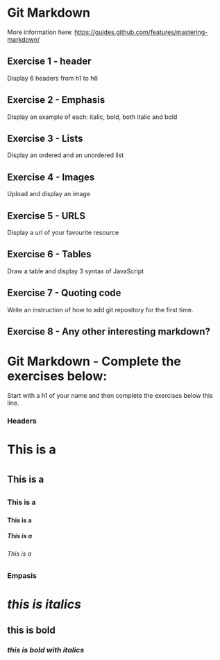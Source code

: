 # Git Markdown

More information here: https://guides.github.com/features/mastering-markdown/

## Exercise 1 - header
Display 6 headers from h1 to h6

## Exercise 2 - Emphasis
Display an example of each: italic, bold, both italic and bold

## Exercise 3 - Lists
Display an ordered and an unordered list

## Exercise 4 - Images
Upload and display an image

## Exercise 5 - URLS
Display a url of your favourite resource

## Exercise 6 - Tables
Draw a table and display 3 syntax of JavaScript

## Exercise 7 - Quoting code
Write an instruction of how to add git repository for the first time.

## Exercise 8 - Any other interesting markdown?

# Git Markdown - Complete the exercises below:
Start with a h1 of your name and then complete the exercises below this line.

### Headers
# This is a <h1>
## This is a <h2>
### This is a <h3>
#### This is a <h4>
##### This is a <h5>
###### This is a <h6>

### Empasis
# <i> this is italics </i>
## <b> this is bold </b>
### <b><i> this is bold with italics </i></b>